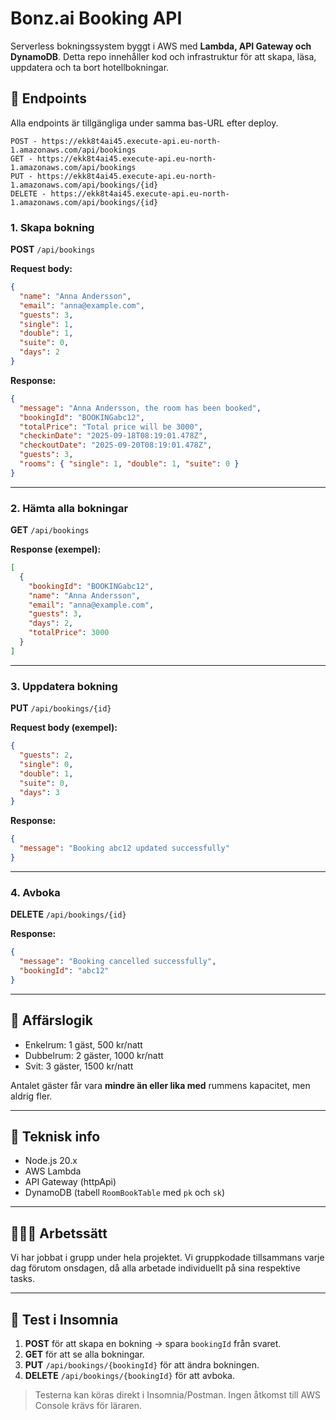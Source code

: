 # Bonz.ai Booking API

Serverless bokningssystem byggt i AWS med **Lambda, API Gateway och DynamoDB**. Detta repo innehåller kod och infrastruktur för att skapa, läsa, uppdatera och ta bort hotellbokningar.

## 📍 Endpoints

Alla endpoints är tillgängliga under samma bas-URL efter deploy. 

```
POST - https://ekk8t4ai45.execute-api.eu-north-1.amazonaws.com/api/bookings
GET - https://ekk8t4ai45.execute-api.eu-north-1.amazonaws.com/api/bookings
PUT - https://ekk8t4ai45.execute-api.eu-north-1.amazonaws.com/api/bookings/{id}
DELETE - https://ekk8t4ai45.execute-api.eu-north-1.amazonaws.com/api/bookings/{id}
```

### 1. Skapa bokning

**POST** `/api/bookings`

**Request body:**

```json
{
  "name": "Anna Andersson",
  "email": "anna@example.com",
  "guests": 3,
  "single": 1,
  "double": 1,
  "suite": 0,
  "days": 2
}
```

**Response:**

```json
{
  "message": "Anna Andersson, the room has been booked",
  "bookingId": "BOOKINGabc12",
  "totalPrice": "Total price will be 3000",
  "checkinDate": "2025-09-18T08:19:01.478Z",
  "checkoutDate": "2025-09-20T08:19:01.478Z",
  "guests": 3,
  "rooms": { "single": 1, "double": 1, "suite": 0 }
}
```

---

### 2. Hämta alla bokningar

**GET** `/api/bookings`

**Response (exempel):**

```json
[
  {
    "bookingId": "BOOKINGabc12",
    "name": "Anna Andersson",
    "email": "anna@example.com",
    "guests": 3,
    "days": 2,
    "totalPrice": 3000
  }
]
```

---

### 3. Uppdatera bokning

**PUT** `/api/bookings/{id}`

**Request body (exempel):**

```json
{
  "guests": 2,
  "single": 0,
  "double": 1,
  "suite": 0,
  "days": 3
}
```

**Response:**

```json
{
  "message": "Booking abc12 updated successfully"
}
```

---

### 4. Avboka

**DELETE** `/api/bookings/{id}`

**Response:**

```json
{
  "message": "Booking cancelled successfully",
  "bookingId": "abc12"
}
```

---

## 📖 Affärslogik

* Enkelrum: 1 gäst, 500 kr/natt
* Dubbelrum: 2 gäster, 1000 kr/natt
* Svit: 3 gäster, 1500 kr/natt

Antalet gäster får vara **mindre än eller lika med** rummens kapacitet, men aldrig fler.

---

## 🚀 Teknisk info

* Node.js 20.x
* AWS Lambda
* API Gateway (httpApi)
* DynamoDB (tabell `RoomBookTable` med `pk` och `sk`)

---

## 🧑‍🤝‍🧑 Arbetssätt

Vi har jobbat i grupp under hela projektet. Vi gruppkodade tillsammans varje dag förutom onsdagen, då alla arbetade individuellt på sina respektive tasks.

---

## 🧪 Test i Insomnia

1. **POST** för att skapa en bokning → spara `bookingId` från svaret.
2. **GET** för att se alla bokningar.
3. **PUT** `/api/bookings/{bookingId}` för att ändra bokningen.
4. **DELETE** `/api/bookings/{bookingId}` för att avboka.

> Testerna kan köras direkt i Insomnia/Postman. Ingen åtkomst till AWS Console krävs för läraren.
